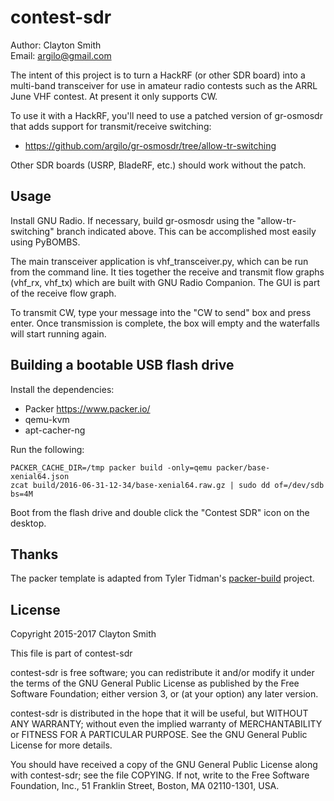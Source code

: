 # contest-sdr

Author: Clayton Smith  
Email: <argilo@gmail.com>

The intent of this project is to turn a HackRF (or other SDR board)
into a multi-band transceiver for use in amateur radio contests such as
the ARRL June VHF contest. At present it only supports CW.

To use it with a HackRF, you'll need to use a patched version of
gr-osmosdr that adds support for transmit/receive switching:

* https://github.com/argilo/gr-osmosdr/tree/allow-tr-switching

Other SDR boards (USRP, BladeRF, etc.) should work without the patch.

## Usage

Install GNU Radio. If necessary, build gr-osmosdr using the
"allow-tr-switching" branch indicated above. This can be accomplished
most easily using PyBOMBS.

The main transceiver application is vhf_transceiver.py, which can be
run from the command line. It ties together the receive and transmit
flow graphs (vhf_rx, vhf_tx) which are built with GNU Radio Companion.
The GUI is part of the receive flow graph.

To transmit CW, type your message into the "CW to send" box and press
enter. Once transmission is complete, the box will empty and the
waterfalls will start running again.

## Building a bootable USB flash drive

Install the dependencies:

* Packer https://www.packer.io/
* qemu-kvm
* apt-cacher-ng

Run the following:
```
PACKER_CACHE_DIR=/tmp packer build -only=qemu packer/base-xenial64.json
zcat build/2016-06-31-12-34/base-xenial64.raw.gz | sudo dd of=/dev/sdb bs=4M
```
Boot from the flash drive and double click the "Contest SDR" icon on the
desktop.

## Thanks

The packer template is adapted from Tyler Tidman's
[packer-build](https://github.com/tylert/packer-build) project.

## License

Copyright 2015-2017 Clayton Smith

This file is part of contest-sdr

contest-sdr is free software; you can redistribute it and/or modify
it under the terms of the GNU General Public License as published by
the Free Software Foundation; either version 3, or (at your option)
any later version.

contest-sdr is distributed in the hope that it will be useful,
but WITHOUT ANY WARRANTY; without even the implied warranty of
MERCHANTABILITY or FITNESS FOR A PARTICULAR PURPOSE.  See the
GNU General Public License for more details.

You should have received a copy of the GNU General Public License
along with contest-sdr; see the file COPYING.  If not, write to
the Free Software Foundation, Inc., 51 Franklin Street,
Boston, MA 02110-1301, USA.
